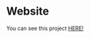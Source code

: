 # Website
You can see this project [HERE!](https://mihainegrisan.github.io/personal_portfolio_project/index.html)
